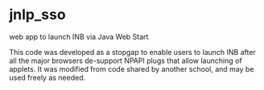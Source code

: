 # jnlp_sso
web app to launch INB via Java Web Start

This code was developed as a stopgap to enable users to launch INB after all the major browsers de-support NPAPI plugs that allow launching of applets. It was modified from code shared by another school, and may be used freely as needed.
